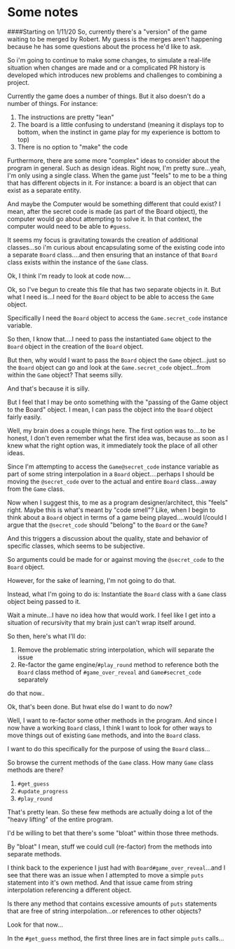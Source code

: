# Some notes
####Starting on 1/11/20
So, currently there's a "version" of the game waiting to be merged by Robert. My guess is the merges aren't happening because he has some questions about the process he'd like to ask. 

So i'm going to continue to make some changes, to simulate a real-life situation when changes are made and or a complicated PR history is developed which introduces new problems and challenges to combining a project. 

Currently the game does a number of things. But it also doesn't do a number of things. For instance: 

1. The instructions are pretty "lean"
2. The board is a little confusing to understand (meaning it displays top to bottom, when the instinct in game play for my experience is bottom to top)
3. There is no option to "make" the code

Furthermore, there are some more "complex" ideas to consider about the program in general. Such as design ideas. Right now, I'm pretty sure...yeah, I'm only using a single class. When the game just "feels" to me to be a thing that has different objects in it. For instance: a board is an object that can exist as a separate entity. 

And maybe the Computer would be something different that could exist? I mean, after the secret code is made (as part of the Board object), the computer would go about attempting to solve it. In that context, the computer would need to be able to `#guess`. 

It seems my focus is gravitating towards the creation of additional classes...so i'm curious about encapsulating some of the existing code into a separate `Board` class....and then ensuring that an instance of that `Board` class exists within the instance of the `Game` class. 

Ok, I think I'm ready to look at code now....

Ok, so I've begun to create this file that has two separate objects in it. But what I need is...I need for the `Board` object to be able to access the `Game` object.   

Specifically I need the `Board` object to access the `Game.secret_code` instance variable. 

So then, I know that....I need to pass the instantiated `Game` object to the `Board` object in the creation of the `Board` object. 

But then, why would I want to pass the `Board` object the `Game` object...just so the `Board` object can go and look at the `Game.secret_code` object...from within the `Game` object? That seems silly. 

And that's because it is silly. 

But I feel that I may be onto something with the "passing of the Game object to the Board" object. I mean, I can pass the object into the `Board` object fairly easily. 

Well, my brain does a couple things here. The first option was to....to be honest, I don't even remember what the first idea was, because as soon as I knew what the right option was, it immediately took the place of all other ideas. 

Since I'm attempting to access the `Game@secret_code` instance variable as part of some string interpolation in a `Board` object....perhaps I should be moving the `@secret_code` over to the actual and entire `Board` class...away from the `Game` class. 

Now when I suggest this, to me as a program designer/architect, this "feels" right. Maybe this is what's meant by "code smell"? Like, when I begin to think about a `Board` object in terms of a game being played....would I/could I argue that the `@secret_code` should "belong" to the `Board` or the `Game`? 

And this triggers a discussion about the quality, state and behavior of specific classes, which seems to be subjective. 

So arguments could be made for or against moving the `@secret_code` to the `Board` object. 

However, for the sake of learning, I'm not going to do that. 

Instead, what I'm going to do is: Instantiate the `Board` class with a `Game` class object being passed to it. 

Wait a minute...I have no idea how that would work. I feel like I get into a situation of recursivity that my brain just can't wrap itself around. 

So then, here's what I'll do: 

1. Remove the problematic string interpolation, which will separate the issue
2. Re-factor the game engine/`#play_round` method to reference both the `Board` class method of `#game_over_reveal` and `Game#secret_code` separately

do that now..

Ok, that's been done. But hwat else do I want to do now? 

Well, I want to re-factor some other methods in the program. And since I now have a working `Board` class, I think I want to look for other ways to move things out of existing `Game` methods, and into the `Board` class.

I want to do this specifically for the purpose of using the `Board` class...

So browse the current methods of the `Game` class. How many `Game` class methods are there? 

1. `#get_guess`
2. `#update_progress`
3. `#play_round`

That's pretty lean. So these few methods are actually doing a lot of the "heavy lifting" of the entire program. 

I'd be willing to bet that there's some "bloat" within those three methods. 

By "bloat" I mean, stuff we could cull (re-factor) from the methods into separate methods. 

I think back to the experience I just had with `Board#game_over_reveal`...and I see that there was an issue when I attempted to move a simple `puts` statement into it's own method. And that issue came from string interpolation referencing a different object. 

Is there any method that contains excessive amounts of `puts` statements that are free of string interpolation...or references to other objects? 

Look for that now...

In the `#get_guess` method, the first three lines are in fact simple `puts` calls...